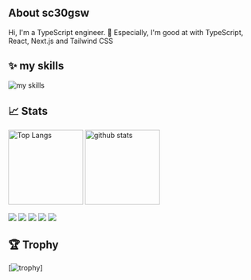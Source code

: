 ##  About sc30gsw
Hi, I'm a TypeScript engineer. 🤝
Especially, I'm good at with TypeScript, React, Next.js and Tailwind CSS

## ✨ my skills
<img alt="my skills" src="https://skillicons.dev/icons?theme=light&perline=8&i=nextjs,react,remix,ts,js,express,nodejs,tailwindcss,materialui,styledcomponents,html,css,sass,java,kotlin,spring,bun,pnpm,yarn,npm,vite,vitest,jest,graphql,apollo,prisma,planetscale,supabase,firebase,mongo,sqlite,postgresql,mysql,docker,vercel,cloudflare,aws,gcp,git,github,githubactions,gitlab,figma,vscode,eclipse,gmail,ai,androidstudio,apple,md,notion" />

## 📈 Stats
<p align="left"> 
  <img alt="Top Langs" height="150px" src="https://github-readme-stats.vercel.app/api/top-langs/?username=sc30gsw&layout=compact&show_icons=true" />
  <img alt="github stats" height="150px" src="https://github-readme-stats.vercel.app/api?username=sc30gsw" />
</p>

![](http://github-profile-summary-cards.vercel.app/api/cards/profile-details?username=Keichan15&theme=gruvbox)
![](http://github-profile-summary-cards.vercel.app/api/cards/repos-per-language?username=Keichan15&theme=gruvbox)
![](http://github-profile-summary-cards.vercel.app/api/cards/most-commit-language?username=Keichan15&theme=gruvbox)
![](http://github-profile-summary-cards.vercel.app/api/cards/stats?username=Keichan15&theme=gruvbox)
![](http://github-profile-summary-cards.vercel.app/api/cards/productive-time?username=Keichan15&theme=gruvbox&utcOffset=9)

## 🏆 Trophy
[![trophy](https://github-profile-trophy.vercel.app/?username=sc30gsw&margin-w=5)]

<!--
**sc30gsw/sc30gsw** is a ✨ _special_ ✨ repository because its `README.md` (this file) appears on your GitHub profile.

Here are some ideas to get you started:

- 🔭 I’m currently working on ...
- 👯 I’m looking to collaborate on ...
- 💬 Ask me about ...
- 😄 Pronouns: ...
- ⚡ Fun fact: ...
- 🙌 I’m looking for help with [grow-files](https://github.com/tsuki-lab/grow-files) and [microcms-filter-query](https://github.com/tsuki-lab/microcms-filter-query)
-->
